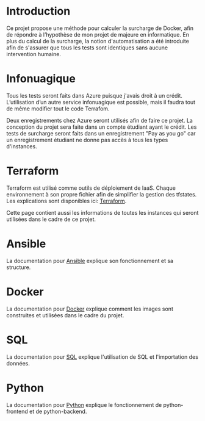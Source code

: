 # Introduction
Ce projet propose une méthode pour calculer la surcharge de Docker, afin de répondre à l’hypothèse de mon projet de majeure en informatique. En plus du calcul de la surcharge, la notion d'automatisation a été introduite afin de s'assurer que tous les tests sont identiques sans aucune intervention humaine. 

# Infonuagique
Tous les tests seront faits dans Azure puisque j'avais droit à un crédit. L’utilisation d’un autre service infonuagique est possible, mais il faudra tout de même modifier tout le code Terrafom.

Deux enregistrements chez Azure seront utilisés afin de faire ce projet. La conception du projet sera faite dans un compte étudiant ayant le crédit. Les tests de surcharge seront faits dans un enregistrement "Pay as you go" car un enregistrement étudiant ne donne pas accès à tous les types d'instances. 


# Terraform
Terraform est utilisé comme outils de déploiement de IaaS. Chaque environnement à son propre fichier afin de simplifier la gestion des tfstates. Les explications sont disponibles ici: [Terraform](Terraform/Terraform.md).

Cette page contient aussi les informations de toutes les instances qui seront utilisées dans le cadre de ce projet. 


# Ansible
La documentation pour [Ansible](Ansible/Ansible.md) explique son fonctionnement et sa structure.

# Docker
La documentation pour [Docker](Docker/Docker.md) explique comment les images sont construites et utilisées dans le cadre du projet.

# SQL
La documentation pour [SQL](SQL/SQL.md) explique l'utilisation de SQL et l'importation des données. 

# Python
La documentation pour [Python](Python/Python.md) explique le fonctionnement de python-frontend et de python-backend.
